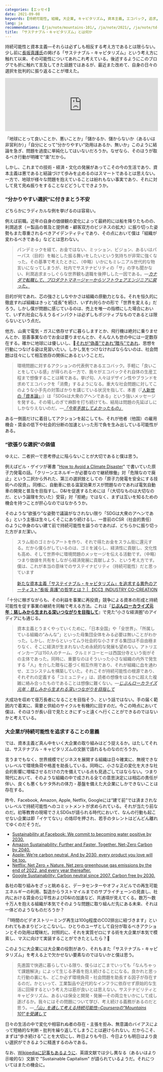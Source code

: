 ```yaml
---
categories: [エッセイ]
date: 2021-09-08
keywords: [持続可能性, 組織, 大企業, キャピタリズム, 資本主義, エコバック, 追求, 社会問題, 事業, net]
lang: ja
recommendations: [/ja/note/mountains-101/, /ja/note/2021/, /ja/note/td-to-amazon/]
title: 「サステナブル・キャピタリズム」とは何か
---
```


持続可能性と資本主義&mdash;それらは必ずしも相反する考え方であるとは限らない。少し前に[長坂真護氏](https://www.magogallery.online/about)の掲げる「サステナブル・キャピタリズム」という考え方に触れて以来、その可能性についてあれこれ考えている。後述するようにこのブログでも折に触れて言及してきた話題ではあるが、最近また改めて、自身の日々の選択を批判的に振り返ることが増えた。

<iframe allow="autoplay *; encrypted-media *; fullscreen *" frameborder="0" height="175" style="width:100%;max-width:660px;overflow:hidden;background:transparent;" sandbox="allow-forms allow-popups allow-same-origin allow-scripts allow-storage-access-by-user-activation allow-top-navigation-by-user-activation" src="https://embed.podcasts.apple.com/al/podcast/%E5%BE%8C%E8%97%A4%E6%AD%A3%E6%96%87-%E7%BE%8E%E8%A1%93%E5%AE%B6-%E9%95%B7%E5%9D%82%E7%9C%9F%E8%AD%B7-%E4%B8%96%E7%95%8C%E3%81%8C%E6%8A%B1%E3%81%88%E3%82%8B-%E3%81%94%E3%81%BF%E5%95%8F%E9%A1%8C-%E3%82%92%E8%80%83%E3%81%88%E3%82%8B/id1506148093?i=1000525333856"></iframe>

「地球にとって良いことか、悪いことか」「儲かるか、儲からないか（あるいは非営利か）」「自分にとって“分かりやすい”効用はあるか、無いか」このように結論を急ぎ、問題を過度に単純化してはいないだろうか。なぜなら、そのほうが取るべき行動が明確で“楽”だから。

しかし、これまでの技術・経済・文化の発展があってこその今の生活であり、資本主義は悪であると結論づけて歩みを止めるのはスマートであるとは思えない。一方で、地球が様々な問題を抱えていることは紛れもない事実であり、それに対して見て見ぬ振りをすることなどどうしてできようか。

### “分かりやすい選択”に付きまとう不安

どちらかにラディカルな例を挙げるのは容易い。

例えば前職。近年の自身の価値観の変化によって最終的には船を降りたものの、利潤追求（＝製品の普及と提供者・顧客双方のビジネスの拡大）に振り切った姿勢もまた尊重されるべきアイデンティティであり、その点において僕は「組織が変わるべきである」などとは思わない。

> パンデミックを経て、お金ではない、ミッション、ビジョン、あるいはパーパス（目的）を軸とした振る舞いをしたいという気持ちが非常に強くなった。その基準で考えたときに、（中略）いかにもミレニアル世代的な物言いになってしまうが、社内でサステナビリティの「サ」の字も聞かない、利潤追求まっしぐらな世界観も退職を後押しした一因である。*&mdash;[カナダで転職して、プロダクトマネージャーからソフトウェアエンジニアに戻った。](/ja/note/td-to-amazon/)*

目的が何であれ、芯の強さとしなやかさは組織の原動力となる。それを恒久的に徹底すれば組織はきっと“成長”を続け、いずれ何らかの形で「世界を変える」だろう。しかし僕が問題に感じているのは、売上を唯一の指標にした場合において、いずれ社会に与えうるインパクトは必ずしもポジティブなものであるとは限らないという点だ。

他方、山奥で電気・ガスに依存せずに暮らしますとか、飛行機は絶対に乗りませんとか、慈善事業なのでお金は要りませんとか、そんな人も世の中には一定数存在する。確かに地球には優しいし、[それが“偽善”であれ“贈与”であれ](/ja/note/the-gifts-in-the-world/)、思想を行動につなげる姿は見習いたい。しかし気をつけなければならないのは、社会問題は往々にして相互依存の関係にあるということだ。

> 環境問題に対するアクションの代表例であるエコバック。手軽に「良いことをしている感」が得られる一方で、我々がエコバックそれ自体の生産工程まで想像することは稀である。挙げ句、人々はデザイン性やブランドを求めてエコバックを「消費」するようになる。重大な社会問題に対してこのような小手先の対策ばかりを講じている状況を指して、本書（『[人新世の「資本論」](https://amzn.to/2X2hPTf)』）は「SDGsは大衆のアヘンである」という強いメッセージを発する。その場しのぎで麻酔を打ち続けても、結局は問題の先延ばしにしかなりえないのだ。*&mdash;[「今年手放してよかったもの」](/ja/note/capitalism-in-anthropocene/)*

ある一側面だけに着目してアクションを起こしても、それが他者（他国）の雇用機会・賃金の低下や社会的分断の加速といった形で負を生み出している可能性がある。

### “欲張りな選択”の価値

ゆえに、二者択一で思考停止に陥らないことが大切であると僕は思う。

例えばビル・ゲイツが著書 "[How to Avoid a Climate Disaster](https://amzn.to/3qb9tpP)" で書いていた原子力発電の話。「クリーンエネルギーが必要なので継続稼働」対「危険なので廃止」という二択から外れた、第三の選択肢としての「原子力発電を安全にする技術への投資」。同様に、自動車に依る温室効果ガスが問題なのであれば電気自動車の開発と普及を目指すし、D&Iを促進するためには「（大切なものは大切なのだ、という論理を欠いた）受容」対「拒絶」ではなく、まずは互いを知るための機会を持つことが肝心なのではなかろうか。

そのような“欲張り”な姿勢で議論がなされない限り「SDGは大衆のアヘンである」という主張は生々しくそこにあり続けるし、一昔前のCSR（社会的責任）のように中身のない建て前で持続可能性を謳うのであれば、どちらかに振り切った方がまだ潔い。

> スラム街のゴミからアートを作り、それで得たお金をスラム街に還元する。だから僕らがしているのは、ゴミを減らし、経済性に貢献し、文化性も高め、そして世界中に環境問題のメッセージを伝える活動です。（中略）つまり価値を共有をしながら経済発展に貢献しよう、という考え方です。僕は、これが本当の意味でのサステイナビリティ（持続可能性）だと思っています<br/><br/>[新たな資本主義「サステイナブル・キャピタリズム」を追求する異色のアーティスト“長坂 真護”の哲学とは？ | 【ICC】INDUSTRY CO-CREATION](https://industry-co-creation.com/report/50369)

「十分に稼ぎながらも、その利益を事業に再投資」競争による資本の形成と持続可能性を促す事業の継続を同軸で考える方法。これは『**[じぶんローカライズ元年：慈しみから生まれる深いつながりを目指して](/ja/note/2021/)**』で見た“小さな経済圏”のアイディアにも通じる。

> 資本主義とうまくやっていくために、「日本全国」や「全世界」、「所属している組織の“みんな”」といった母集団全体をみる必要は無いことがわかった。しかし、だからといってムラ社会的な小さすぎる集団は不自由極まりなく、そこに経済が生まれないため永続的な発展も望めない。アトリエインカーブは150人のチーム、クルミドコーヒーは西国分寺という街がその主体であった。同時に、重要なのはそういった小さな組織の内外で発生する「人」を介した贈与に基づく相互作用であり、それが組織に血を通わせ、エコシステムを構築していた。それこそが持続可能性の根源であり、それぞれの定義する「コミュニティ」は、読者の想像をはるかに超えた複雑に絡み合ったものであることは想像に難くない。*&mdash;[じぶんローカライズ元年：慈しみから生まれる深いつながりを目指して](/ja/note/2021/)*

大成功を収めて億万長者になることを目指そう、という話ではない。手の届く範囲内で着実に、需要と供給のサイクルを有機的に回すのだ。今この時点において僕は、そのほうが長い目で見たときにずっと遠くへ行くことができるのではないかと考えている。

### 大企業が持続可能性を追求することの意義

では、資本主義ど真ん中をいく大企業の取り組みはどう捉えるか。はたしてそれは、サステナブル・キャピタリズムの文脈で語れるものなのだろうか。

言うまでもなく、世界規模でビジネスを展開する組織は日々確実に、無視できないレベルで環境負荷や格差を助長している。同時に、小さな正の変化を大きな社会的影響に増幅させるだけの力を備えている点も見過ごしてはならない。つまり現代において、そのような組織の中で成される全ての意思決定には相応の責任が伴い、良くも悪くもケタ外れの体力・基盤を備えた大企業にしかできないことは存在する。

昨今、Facebook, Amazon, Apple, Netflix, Googleには“建て前”では済まされないレベルで持続可能性へのコミットメントが求められている。それが当たり前なのだ。初等教育の現場でさえSDGsが語られる時代において、なんの行動も起こせない企業は即「イケてない」の烙印を押され、若手のタレントはどんどん離れてゆくのだそうだ。

- [Sustainability at Facebook: We commit to becoming water positive by 2030.](https://sustainability.fb.com/)
- [Amazon Sustainability: Further and Faster, Together. Net-Zero Carbon by 2040.](https://sustainability.aboutamazon.com/)
- [Apple: We’re carbon neutral. And by 2030, every product you love will be too.](https://www.apple.com/environment/)
- [Netflix: Net Zero + Nature. Net zero greenhouse gas emissions by the end of 2022, and every year thereafter.](https://about.netflix.com/en/news/net-zero-nature-our-climate-commitment)
- [Google Sustainability: Carbon neutral since 2007. Carbon free by 2030.](https://sustainability.google/)

各社の取り組みをざっと眺めると、データセンターやオフィスビルでの再生可能エネルギーの利用、製造からラストマイルまでのサプライチェーンの見直し、社内における賃金の公平性およびD&Iの加速など、共通項が見えてくる。数万〜数十万人を抱える組織が本気でそのような問題に取り組んだ先にある未来、それは一体どのようなものだろうか？

「1時間のビデオストリーミング再生は100g程度のCO2排出に紐づきます」といわれてもあまりピンとこないし、ひとりのユーザとして自分が取るべきアクションとその効用は曖昧だ。対照的に、それを実質ゼロにする術を大企業が本気で模索し、マスに向けて実装することができたとしたら？

このように大企業には大企業の役割があり、それもまた「サステナブル・キャピタリズム」を考える上で欠かせない要素なのではないかと僕は思う。

> 先進国で快適に暮らしている限り、僕らはどこまでいっても「なんちゃって課題解決」によって生じる矛盾を抱え続けることになる。良かれと思った行動の裏にも、どこか必ず環境負荷・社会問題を助長する因子が存在するのだ。かといって、工業製品や近代的なインフラに依存せず原始的な生活に回帰するという考え方は筋が良いとは思えない。サステナビリティとキャピタリズム、あるいは保全と開発・発展—その両立をいかにして成し遂げるか。我々にはその問題について学び、考え続ける義務があるのだと思う。*&mdash;[「山」を通して考える持続可能性─Courseraの"Mountains 101"を受講して](/ja/note/mountains-101/)*

日々の生活の中で変化や相容れぬ者の存在・主張を拒み、無意識のバイアスによって短絡的な判断・批判を繰り返してしまうことは避けられない。だからこそ、まずは“歩き続ける”ことを大切にし、昨日よりも今日、今日よりも明日はより良い選択ができるように精進するのみである。

なお、[Wikipediaに記事もあるように](https://en.wikipedia.org/wiki/Sustainable_capitalism)、英語文献では少し異なる（あるいはより示唆的な）文脈で "Sustainable Capitalism" が語られているようだ。それについてはまたの機会に。